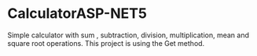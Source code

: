 # CalculatorASP-NET5

  Simple calculator with sum , subtraction, division, multiplication, mean and square root operations. This project is using the Get method.
